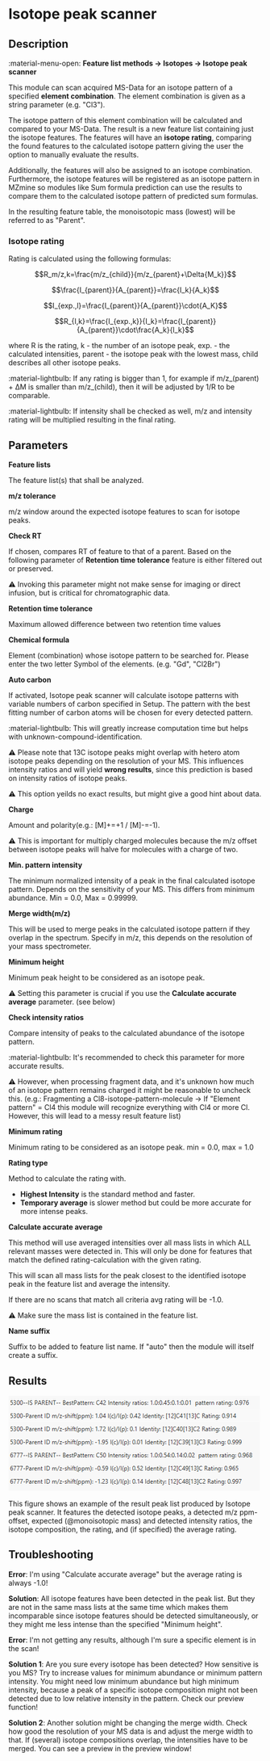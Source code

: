 # **Isotope peak scanner**

## **Description**

:material-menu-open: **Feature list methods → Isotopes → Isotope peak scanner**

This module can scan acquired MS-Data for an isotope pattern of a specified **element combination**. The element combination is given as a string parameter (e.g. "Cl3"). 

The isotope pattern of this element combination will be calculated and compared to your MS-Data. The result is a new feature list containing just the isotope features. The features will have an **isotope rating**, comparing the found features to the calculated isotope pattern giving the user the option to manually evaluate the results. 

Additionally, the features will also be assigned to an isotope combination. Furthermore, the isotope features will be registered as an isotope pattern in MZmine so modules like Sum formula prediction can use the results to compare them to the calculated isotope pattern of predicted sum formulas.

In the resulting feature table, the monoisotopic mass (lowest) will be referred to as "Parent".

### **Isotope rating**

Rating is calculated using the following formulas:

$$R_m/z,k=\frac{m/z_{child}}{m/z_{parent}+\Delta{M_k}}$$

$$\frac{I_{parent}}{A_{parent}}=\frac{I_k}{A_k}$$

$$I_{exp.,l}=\frac{I_{parent}}{A_{parent}}\cdot{A_K}$$

$$R_{I,k}=\frac{I_{exp.,k}}{I_k}=\frac{I_{parent}}{A_{parent}}\cdot\frac{A_k}{I_k}$$

where R is the rating, k - the number of an isotope peak, exp. - the calculated intensities, parent - the isotope peak with the lowest mass, child describes all other isotope peaks. 

:material-lightbulb: If any rating is bigger than 1, for example if m/z_(parent) + ΔM is smaller than m/z_(child), then it will be adjusted by 1/R to be comparable. 

:material-lightbulb: If intensity shall be checked as well, m/z and intensity rating will be multiplied resulting in the final rating.

## **Parameters**

**Feature lists** 

The feature list(s) that shall be analyzed.

**m/z tolerance**

m/z window around the expected isotope features to scan for isotope peaks.

**Check RT**

If chosen, compares RT of feature to that of a parent. Based on the following parameter of **Retention time tolerance** feature is either filtered out or preserved.

:warning: Invoking this parameter might not make sense for imaging or direct infusion, but is critical for chromatographic data.

**Retention time tolerance** 

Maximum allowed difference between two retention time values

**Chemical formula** 

Element (combination) whose isotope pattern to be searched for. Please enter the two letter Symbol of the elements. (e.g. \"Gd\", \"Cl2Br\")

**Auto carbon** 

If activated, Isotope peak scanner will calculate isotope patterns with variable numbers of carbon specified in Setup. The pattern with the best fitting number of carbon atoms will be chosen for every detected pattern. 

:material-lightbulb: This will greatly increase computation time but helps with unknown-compound-identification. 

:warning: Please note that 13C isotope peaks might overlap with hetero atom isotope peaks depending on the resolution of your MS. This influences intensity ratios and will yield **wrong results**, since this prediction is based on intensity ratios of isotope peaks. 

:warning: This option yeilds no exact results, but might give a good hint about data.

**Charge** 

Amount and polarity(e.g.: [M]+=+1 / [M]-=-1). 

:warning: This is important for multiply charged molecules because the m/z offset between isotope peaks will halve for molecules with a charge of two.

**Min. pattern intensity** 

The minimum normalized intensity of a peak in the final calculated isotope pattern. Depends on the sensitivity of your MS. This differs from minimum abundance. Min = 0.0, Max = 0.99999.

**Merge width(m/z)** 

This will be used to merge peaks in the calculated isotope pattern if they overlap in the spectrum. Specify in m/z, this depends on the resolution of your mass spectrometer.

**Minimum height** 

Minimum peak height to be considered as an isotope peak. 

:warning: Setting this parameter is crucial if you use the **Calculate accurate average** parameter. (see below)

**Check intensity ratios** 

Compare intensity of peaks to the calculated abundance of the isotope pattern. 

:material-lightbulb: It's recommended to check this parameter for more accurate results. 

:warning: However, when processing fragment data, and it's unknown how much of an isotope pattern remains charged it might be reasonable to uncheck this. (e.g.: Fragmenting a Cl8-isotope-pattern-molecule -> If "Element pattern" = Cl4 this module will recognize everything with Cl4 or more Cl. However, this will lead to a messy result feature list)

**Minimum rating** 

Minimum rating to be considered as an isotope peak. min = 0.0, max = 1.0

**Rating type** 

Method to calculate the rating with. 

- **Highest Intensity** is the standard method and faster. 
- **Temporary average** is slower method but could be more accurate for more intense peaks. 

**Calculate accurate average** 

This method will use averaged intensities over all mass lists in which ALL relevant masses were detected in. This will only be done for features that match the defined rating-calculation with the given rating.

This will scan all mass lists for the peak closest to the identified isotope peak in the feature list and average the intensity.

If there are no scans that match all criteria avg rating will be -1.0.

:warning: Make sure the mass list is contained in the feature list.  

**Name suffix** 

Suffix to be added to feature list name. If "auto" then the module will itself create a suffix.

## **Results**

![Example output](example-peak-scanner-output.png)

This figure shows an example of the result peak list produced by Isotope peak scanner. 
It features the detected isotope peaks, a detected m/z ppm-offset, expected (@monoisotopic mass) and detected intensity ratios, the isotope composition, the rating, and (if specified) the average rating.

[//]: # (TODO formula &#40;look below&#41;)

[//]: # (This figure shows the results of the sum formula prediction for the compound Pigment Red 112. Using just the integrated 13C isotope pattern recognition the correct sum formula has and isotope pattern score of 1.6 % &#40;A&#41; for the correct sum formula. Using Isotope peak scanner and recognizing the Cl3 and C isotope pattern the score for the correct sum formula is 82.0 % &#40;B&#41;.)

## **Troubleshooting**

**Error**: I'm using "Calculate accurate average" but the average rating is always -1.0!

**Solution**: All isotope features have been detected in the peak list. But they are not in the same mass lists at the same time which makes them incomparable since isotope features should be detected simultaneously, or they might me less intense than the specified "Minimum height".

**Error**: I'm not getting any results, although I'm sure a specific element is in the scan!

**Solution 1**: Are you sure every isotope has been detected? How sensitive is you MS? Try to increase values for minimum abundance or minimum pattern intensity. You might need low minimum abundance but high minimum intensity, because a peak of a specific isotope composition might not been detected due to low relative intensity in the pattern. Check our preview function!

**Solution 2**: Another solution might be changing the merge width. Check how good the resolution of your MS data is and adjust the merge width to that. If (several) isotope compositions overlap, the intensities have to be merged. You can see a preview in the preview window!